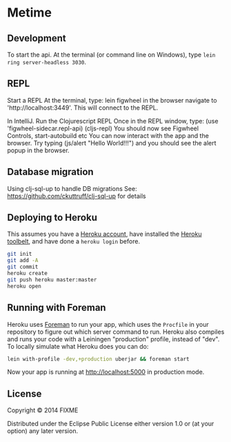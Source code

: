# Metime


## Development

To start the api. At the terminal (or command line on Windows), type `lein ring server-headless 3030`.

## REPL
Start a REPL 
At the terminal, type: lein figwheel
in the browser navigate to 'http://localhost:3449'. This will connect to the REPL.

In IntelliJ. 
Run the Clojurescript REPL
Once in the REPL window, type:
(use 'figwheel-sidecar.repl-api)
(cljs-repl)
You should now see Figwheel Controls, start-autobuild etc
You can now interact with the app and the browser.
Try typing (js/alert "Hello World!!!") and you should see the alert popup in the browser.


## Database migration

Using clj-sql-up to handle DB migrations
See: https://github.com/ckuttruff/clj-sql-up for details


## Deploying to Heroku

This assumes you have a
[Heroku account](https://signup.heroku.com/dc), have installed the
[Heroku toolbelt](https://toolbelt.heroku.com/), and have done a
`heroku login` before.

``` sh
git init
git add -A
git commit
heroku create
git push heroku master:master
heroku open
```

## Running with Foreman

Heroku uses [Foreman](http://ddollar.github.io/foreman/) to run your
app, which uses the `Procfile` in your repository to figure out which
server command to run. Heroku also compiles and runs your code with a
Leiningen "production" profile, instead of "dev". To locally simulate
what Heroku does you can do:

``` sh
lein with-profile -dev,+production uberjar && foreman start
```

Now your app is running at
[http://localhost:5000](http://localhost:5000) in production mode.

## License

Copyright © 2014 FIXME

Distributed under the Eclipse Public License either version 1.0 or (at
your option) any later version.
